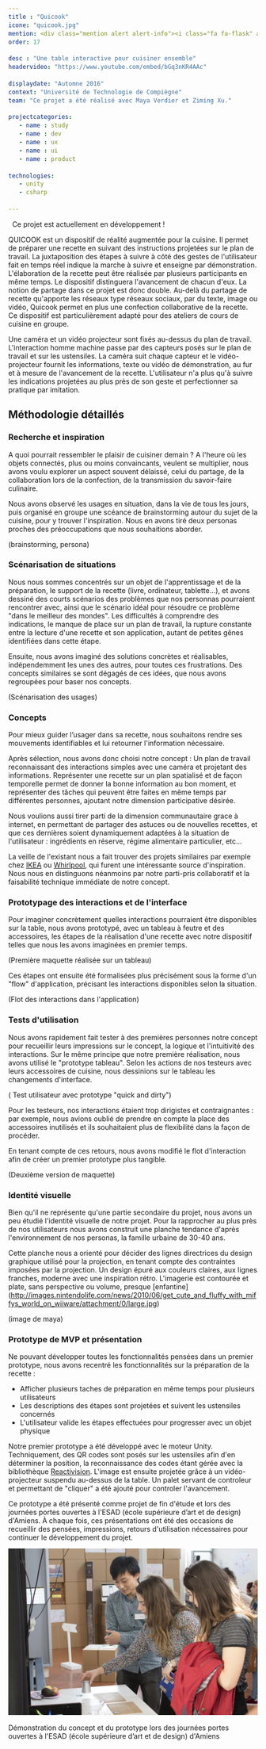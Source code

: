 ```yaml
---
title : "Quicook"
icone: "quicook.jpg"
mention: <div class="mention alert alert-info"><i class="fa fa-flask" aria-hidden="true"></i><span class="hidden-xs">&nbsp;Work in progress...</span></div>
order: 17

desc : "Une table interactive pour cuisiner ensemble"
headervideo: "https://www.youtube.com/embed/bGq3nKR4AAc"

displaydate: "Automne 2016"
context: "Université de Technologie de Compiègne"
team: "Ce projet a été réalisé avec Maya Verdier et Ziming Xu."

projectcategories:
   - name : study
   - name : dev
   - name : ux
   - name : ui
   - name : product

technologies:
   - unity
   - csharp

---
```


<div class="alert alert-info"><p><i class="fa fa-flask" aria-hidden="true"></i>
&nbsp; Ce projet est actuellement en développement !</p>
</div>

QUICOOK est un dispositif de réalité augmentée pour la cuisine. Il permet
de préparer une recette en suivant des instructions projetées sur le plan
de travail. La juxtaposition des étapes à suivre à côté des gestes de
l'utilisateur fait en temps réel indique la marche à suivre et enseigne
par démonstration. L'élaboration de la recette peut être réalisée par
plusieurs participants en même temps. Le dispositif distinguera l'avancement
de chacun d'eux. La notion de partage dans ce projet est donc double. Au-delà
du partage de recette qu'apporte les réseaux type réseaux sociaux, par du
texte, image ou vidéo, Quicook permet en plus une confection collaborative
de la recette. Ce dispositif est particulièrement adapté pour des ateliers
de cours de cuisine en groupe.

Une caméra et un vidéo projecteur sont fixés au-dessus du plan de travail.
L'interaction homme machine passe par des capteurs posés sur le plan de
travail et sur les ustensiles. La caméra suit chaque capteur et le vidéo-projecteur
fournit les informations, texte ou vidéo de démonstration, au fur et à
mesure de l'avancement de la recette. L'utilisateur n'a plus qu'à suivre
les indications projetées au plus près de son geste et perfectionner sa
pratique par imitation.

## Méthodologie détaillés

### Recherche et inspiration

A quoi pourrait ressembler le plaisir de cuisiner demain ? A l'heure où les
objets connectés, plus ou moins convaincants, veulent se multiplier, nous
avons voulu explorer un aspect souvent délaissé, celui du partage, de la
collaboration lors de la confection, de la transmission du savoir-faire
culinaire.

Nous avons observé les usages en situation, dans la vie de tous les jours, puis
organisé en groupe une scéance de brainstorming autour du sujet de la
cuisine, pour y trouver l'inspiration. Nous en avons tiré deux personas
proches des préoccupations que nous souhaitions aborder.

(brainstorming, persona)


### Scénarisation de situations

Nous nous sommes concentrés sur un objet de l'apprentissage et de la préparation,
le support de la recette (livre, ordinateur, tablette...), et avons dessiné des
courts scénarios des problèmes que nos personnas pourraient rencontrer avec, ainsi
que le scénario idéal pour résoudre ce problème "dans le meilleur des mondes".
Les difficultés à comprendre des indications, le manque de place sur un
plan de travail, la rupture constante entre la lecture d'une recette et son
application, autant de petites gênes identifiées dans cette étape.

Ensuite, nous avons imaginé des solutions concrètes et réalisables,
indépendemment les unes des autres, pour toutes ces frustrations. Des concepts
similaires se sont dégagés de ces idées, que nous avons regroupées pour
baser nos concepts.

(Scénarisation des usages)


### Concepts

Pour mieux guider l’usager dans sa recette, nous souhaitons rendre ses
mouvements identifiables et lui retourner l'information nécessaire.

Après sélection, nous avons donc choisi notre concept :
Un plan de travail reconnaissant des interactions simples avec une caméra
et projetant des informations. Représenter une recette
sur un plan spatialisé et de façon temporelle permet de donner la bonne
information au bon moment, et représenter des tâches
qui peuvent être faites en même temps par différentes personnes, ajoutant notre
dimension participative désirée.

Nous voulions aussi tirer parti de la dimension communautaire grace à internet, en
permettant de partager des astuces ou de nouvelles recettes, et que ces dernières
soient dynamiquement adaptées à la situation de l'utilisateur : ingrédients en
réserve, régime alimentaire particulier, etc...

La veille de l'existant nous a fait trouver des projets similaires par exemple
chez [IKEA](https://www.youtube.com/watch?v=qD60cBQOABY) ou
[Whirlpool](https://www.youtube.com/watch?v=rYiD8PBDpOk), qui furent une
intéressante source d'inspiration. Nous nous en distinguons néanmoins
par notre parti-pris collaboratif et la faisabilité technique immédiate
de notre concept.

### Prototypage des interactions et de l'interface

Pour imaginer concrètement quelles interactions pourraient être disponibles
sur la table, nous avons prototypé, avec un tableau à feutre et des accessoires,
les étapes de la réalisation d'une recette avec notre dispositif telles que nous
les avons imaginées en premier temps.

(Première maquette réalisée sur un tableau)

Ces étapes ont ensuite été formalisées plus précisément sous la forme d'un
"flow" d'application, précisant les interactions disponibles selon la situation.

(Flot des interactions dans l'application)

### Tests d'utilisation

Nous avons rapidement fait tester à des premières personnes notre concept pour
recueillir leurs impressions sur le concept, la logique et l'intuitivité des interactions.
Sur le même principe que notre première réalisation, nous avons utilisé le
"prototype tableau".
Selon les actions de nos testeurs avec leurs accessoires de cuisine,
nous dessinions sur le tableau les changements d'interface.

( Test utilisateur avec prototype "quick and dirty")

Pour les testeurs, nos interactions étaient trop dirigistes et contraignantes :
par exemple, nous avions oublié de prendre en compte la place des accessoires
inutilisés et ils souhaitaient plus de flexibilité dans la façon de procéder.

En tenant compte de ces retours, nous avons modifié le flot d'interaction
afin de créer un premier prototype plus tangible.

(Deuxième version de maquette)

### Identité visuelle

Bien qu'il ne représente qu'une partie secondaire du projet, nous avons un peu
étudié l'identité visuelle de notre projet. Pour la rapprocher au plus près
de nos utilisateurs nous avons construit une planche tendance d'après
l'environnement de nos personas, la famille urbaine de 30-40 ans.

Cette planche nous a orienté pour décider des lignes directrices du design
graphique utilisé pour la projection, en tenant compte des
contraintes imposées par la projection. Un design épuré aux couleurs claires,
aux lignes franches, moderne avec une inspiration rétro.
L'imagerie est contourée et plate, sans perspective ou volume, presque
[enfantine] (http://images.nintendolife.com/news/2010/06/get_cute_and_fluffy_with_miffys_world_on_wiiware/attachment/0/large.jpg)

(image de maya)

### Prototype de MVP et présentation

Ne pouvant développer toutes les fonctionnalités pensées dans un premier prototype,
nous avons recentré les fonctionnalités sur la préparation de la recette :

- Afficher plusieurs taches de préparation en même temps pour plusieurs utilisateurs
- Les descriptions des étapes sont projetées et suivent les ustensiles concernés
- L'utilisateur valide les étapes effectuées pour progresser avec un objet physique

Notre premier prototype a été développé avec le moteur Unity. Techniquement, des QR codes
sont posés sur les ustensiles afin d'en déterminer la position, la reconnaissance
des codes étant gérée avec la bibliothèque [Reactivision](http://reactivision.sourceforge.net/).
L'image est ensuite projetée grâce à un vidéo-projecteur suspendu au-dessus de
la table. Un palet servant de controleur et permettant de "cliquer" a été ajouté
pour controler l'avancement.

Ce prototype a été présenté comme projet de fin d'étude et lors des journées portes
ouvertes à l'ESAD (école supérieure d’art et de design) d'Amiens. À chaque fois, ces
présentations ont été des occasions de recueillir des pensées, impressions, retours
d'utilisation nécessaires pour continuer le développement du projet.

<div class="thumbnail">
      <img src="quicook/demo2.jpg" class="img-responsive" alt="Photo de Démonstration du prototype">
      <div class="caption">
        <p>Démonstration du concept et du prototype lors des journées portes ouvertes à l'ESAD (école supérieure d’art et de design) d'Amiens</p>
      </div>
</div>
